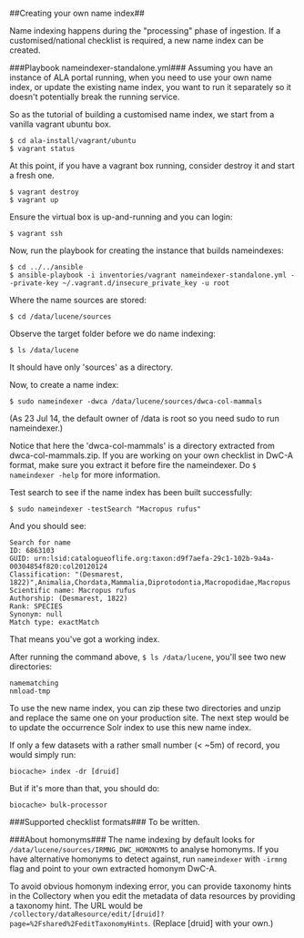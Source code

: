 ##Creating your own name index##

Name indexing happens during the "processing" phase of ingestion. If a customised/national checklist is required, a new name index can be created.

###Playbook nameindexer-standalone.yml###
Assuming you have an instance of ALA portal running, when you need to use your own name index, or update the existing name index, you want to run it separately so it doesn't potentially break the running service.

So as the tutorial of building a customised name index, we start from a vanilla vagrant ubuntu box.

    $ cd ala-install/vagrant/ubuntu
    $ vagrant status

At this point, if you have a vagrant box running, consider destroy it and start a fresh one.

    $ vagrant destroy
    $ vagrant up

Ensure the virtual box is up-and-running and you can login:

    $ vagrant ssh

Now, run the playbook for creating the instance that builds nameindexes:

    $ cd ../../ansible
    $ ansible-playbook -i inventories/vagrant nameindexer-standalone.yml --private-key ~/.vagrant.d/insecure_private_key -u root

Where the name sources are stored:

    $ cd /data/lucene/sources

Observe the target folder before we do name indexing:

    $ ls /data/lucene

It should have only 'sources' as a directory.

Now, to create a name index:

    $ sudo nameindexer -dwca /data/lucene/sources/dwca-col-mammals

(As 23 Jul 14, the default owner of /data is root so you need sudo to run nameindexer.)

Notice that here the 'dwca-col-mammals' is a directory extracted from dwca-col-mammals.zip. If you are working on your own checklist in DwC-A format, make sure you extract it before fire the nameindexer. Do `$ nameindexer -help` for more information.

Test search to see if the name index has been built successfully:

    $ sudo nameindexer -testSearch "Macropus rufus"

And you should see:

    Search for name
    ID: 6863103
    GUID: urn:lsid:catalogueoflife.org:taxon:d9f7aefa-29c1-102b-9a4a-00304854f820:col20120124
    Classification: "(Desmarest, 1822)",Animalia,Chordata,Mammalia,Diprotodontia,Macropodidae,Macropus
    Scientific name: Macropus rufus
    Authorship: (Desmarest, 1822)
    Rank: SPECIES
    Synonym: null
    Match type: exactMatch

That means you've got a working index.

After running the command above, `$ ls /data/lucene`, you'll see two new directories:

    namematching
    nmload-tmp

To use the new name index, you can zip these two directories and unzip and replace the same one on your production site. The next step would be to update the occurrence Solr index to use this new name index.

If only a few datasets with a rather small number (< ~5m) of record, you would simply run:

    biocache> index -dr [druid]

But if it's more than that, you should do:

    biocache> bulk-processor

###Supported checklist formats###
To be written.

###About homonyms###
The name indexing by default looks for `/data/lucene/sources/IRMNG_DWC_HOMONYMS` to analyse homonyms. If you have alternative homonyms to detect against, run `nameindexer` with `-irmng` flag and point to your own extracted homonym DwC-A.

To avoid obvious homonym indexing error, you can provide taxonomy hints in the Collectory when you edit the metadata of data resources by providing a taxonomy hint. The URL would be `/collectory/dataResource/edit/[druid]?page=%2Fshared%2FeditTaxonomyHints`. (Replace [druid] with your own.)